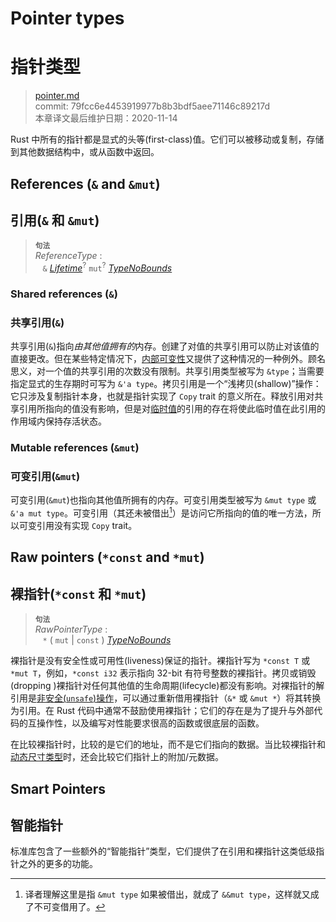 # Pointer types
# 指针类型

>[pointer.md](https://github.com/rust-lang/reference/blob/master/src/types/pointer.md)\
>commit: 79fcc6e4453919977b8b3bdf5aee71146c89217d \
>本章译文最后维护日期：2020-11-14

Rust 中所有的指针都是显式的头等(first-class)值。它们可以被移动或复制，存储到其他数据结构中，或从函数中返回。

## References (`&` and `&mut`)
## 引用(`&` 和 `&mut`)

> **<sup>句法</sup>**\
> _ReferenceType_ :\
> &nbsp;&nbsp; `&` [_Lifetime_]<sup>?</sup> `mut`<sup>?</sup> [_TypeNoBounds_]

### Shared references (`&`)
### 共享引用(`&`)

共享引用(`&`)指向*由其他值拥有的*内存。创建了对值的共享引用可以防止对该值的直接更改。但在某些特定情况下，[内部可变性][Interior mutability]又提供了这种情况的一种例外。顾名思义，对一个值的共享引用的次数没有限制。共享引用类型被写为 `&type`；当需要指定显式的生存期时可写为 `&'a type`。拷贝引用是一个“浅拷贝(shallow)”操作：它只涉及复制指针本身，也就是指针实现了 `Copy` trait 的意义所在。释放引用对共享引用所指向的值没有影响，但是对[临时值][temporary value]的引用的存在将使此临时值在此引用的作用域内保持存活状态。

### Mutable references (`&mut`)
### 可变引用(`&mut`)

可变引用(`&mut`)也指向其他值所拥有的内存。可变引用类型被写为 `&mut type` 或 `&'a mut type`。可变引用（其还未被借出[^译注1]）是访问它所指向的值的唯一方法，所以可变引用没有实现 `Copy` trait。

## Raw pointers (`*const` and `*mut`)
## 裸指针(`*const` 和 `*mut`)

> **<sup>句法</sup>**\
> _RawPointerType_ :\
> &nbsp;&nbsp; `*` ( `mut` | `const` ) [_TypeNoBounds_]

裸指针是没有安全性或可用性(liveness)保证的指针。裸指针写为 `*const T` 或 `*mut T`，例如，`*const i32` 表示指向 32-bit 有符号整数的裸指针。拷贝或销毁(dropping )裸指针对任何其他值的生命周期(lifecycle)都没有影响。对裸指针的解引用是[非安全(`unsafe`)操作][`unsafe` operation]，可以通过重新借用裸指针（`&*` 或 `&mut *`）将其转换为引用。在 Rust 代码中通常不鼓励使用裸指针；它们的存在是为了提升与外部代码的互操作性，以及编写对性能要求很高的函数或很底层的函数。

在比较裸指针时，比较的是它们的地址，而不是它们指向的数据。当比较裸指针和[动态尺寸类型][dynamically sized types]时，还会比较它们指针上的附加/元数据。

## Smart Pointers
## 智能指针

标准库包含了一些额外的“智能指针”类型，它们提供了在引用和裸指针这类低级指针之外的更多的功能。

[^译注1]: 译者理解这里是指 `&mut type` 如果被借出，就成了 `&&mut type`，这样就又成了不可变借用了。

[Interior mutability]: ../interior-mutability.md
[_Lifetime_]: ../trait-bounds.md
[_TypeNoBounds_]: ../types.md#type-expressions
[`unsafe` operation]: ../unsafety.md
[dynamically sized types]: ../dynamically-sized-types.md
[temporary value]: ../expressions.md#temporaries

<!-- 2020-11-12-->
<!-- checked -->

